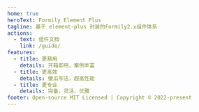 ```yaml
---
home: true
heroText: Formily Element Plus
tagline: 基于 element-plus 封装的Formily2.x组件体系
actions:
  - text: 组件文档
    link: /guide/
features:
  - title: 更易用
    details: 开箱即用，案例丰富
  - title: 更高效
    details: 傻瓜写法，超高性能
  - title: 更专业
    details: 完备，灵活，优雅
footer: Open-source MIT Licensed | Copyright © 2022-present
---
```

